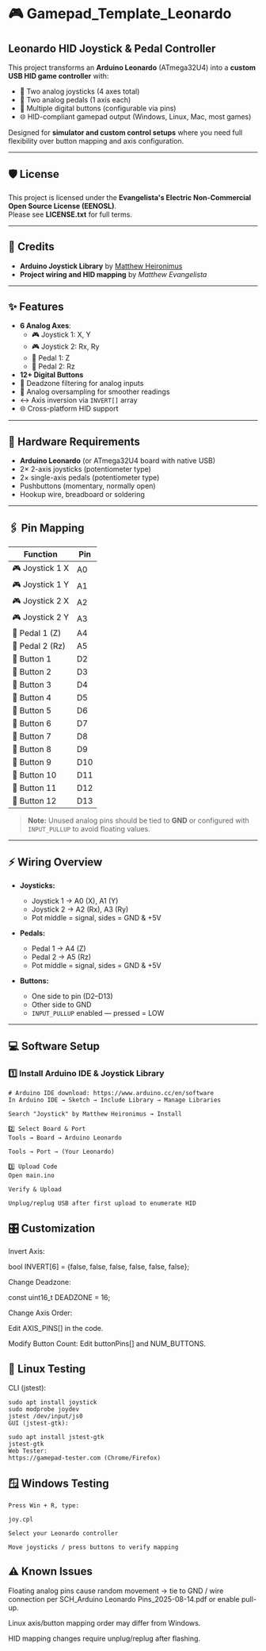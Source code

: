 # 🎮 Gamepad_Template_Leonardo  
## Leonardo HID Joystick & Pedal Controller

This project transforms an **Arduino Leonardo** (ATmega32U4) into a **custom USB HID game controller** with:

- 🎯 Two analog joysticks (4 axes total)  
- 🦶 Two analog pedals (1 axis each)  
- 🔘 Multiple digital buttons (configurable via pins)  
- 🌐 HID-compliant gamepad output (Windows, Linux, Mac, most games)  

Designed for **simulator and custom control setups** where you need full flexibility over button mapping and axis configuration.

---

## 🛡️ License
This project is licensed under the **Evangelista's Electric Non-Commercial Open Source License (EENOSL)**.  
Please see **LICENSE.txt** for full terms.

---

## 📜 Credits
- **Arduino Joystick Library** by [Matthew Heironimus](https://github.com/MHeironimus/ArduinoJoystickLibrary)  
- **Project wiring and HID mapping** by *Matthew Evangelista*  

---

## ✨ Features
- **6 Analog Axes**:
  - 🎮 Joystick 1: X, Y
  - 🎮 Joystick 2: Rx, Ry
  - 🦶 Pedal 1: Z
  - 🦶 Pedal 2: Rz
- **12+ Digital Buttons**
- 🎯 Deadzone filtering for analog inputs
- 🔄 Analog oversampling for smoother readings
- ↔ Axis inversion via `INVERT[]` array
- 🌐 Cross-platform HID support

---

## 🔧 Hardware Requirements
- **Arduino Leonardo** (or ATmega32U4 board with native USB)
- 2× 2-axis joysticks (potentiometer type)
- 2× single-axis pedals (potentiometer type)
- Pushbuttons (momentary, normally open)
- Hookup wire, breadboard or soldering

---

## 🖇️ Pin Mapping

| Function           | Pin  |
|--------------------|------|
| 🎮 Joystick 1 X    | A0   |
| 🎮 Joystick 1 Y    | A1   |
| 🎮 Joystick 2 X    | A2   |
| 🎮 Joystick 2 Y    | A3   |
| 🦶 Pedal 1 (Z)     | A4   |
| 🦶 Pedal 2 (Rz)    | A5   |
| 🔘 Button 1        | D2   |
| 🔘 Button 2        | D3   |
| 🔘 Button 3        | D4   |
| 🔘 Button 4        | D5   |
| 🔘 Button 5        | D6   |
| 🔘 Button 6        | D7   |
| 🔘 Button 7        | D8   |
| 🔘 Button 8        | D9   |
| 🔘 Button 9        | D10  |
| 🔘 Button 10       | D11  |
| 🔘 Button 11       | D12  |
| 🔘 Button 12       | D13  |

> **Note:** Unused analog pins should be tied to **GND** or configured with `INPUT_PULLUP` to avoid floating values.

---

## ⚡ Wiring Overview
- **Joysticks:**  
  - Joystick 1 → A0 (X), A1 (Y)  
  - Joystick 2 → A2 (Rx), A3 (Ry)  
  - Pot middle = signal, sides = GND & +5V  

- **Pedals:**  
  - Pedal 1 → A4 (Z)  
  - Pedal 2 → A5 (Rz)  
  - Pot middle = signal, sides = GND & +5V  

- **Buttons:**  
  - One side to pin (D2–D13)  
  - Other side to GND  
  - `INPUT_PULLUP` enabled — pressed = LOW  

---

## 💻 Software Setup

### 1️⃣ Install Arduino IDE & Joystick Library
```
# Arduino IDE download: https://www.arduino.cc/en/software
In Arduino IDE → Sketch → Include Library → Manage Libraries

Search "Joystick" by Matthew Heironimus → Install

2️⃣ Select Board & Port
Tools → Board → Arduino Leonardo

Tools → Port → (Your Leonardo)

3️⃣ Upload Code
Open main.ino

Verify & Upload

Unplug/replug USB after first upload to enumerate HID
```
## 🎛️ Customization
Invert Axis:

bool INVERT[6] = {false, false, false, false, false, false};

Change Deadzone:

const uint16_t DEADZONE = 16;

Change Axis Order:

Edit AXIS_PINS[] in the code.

Modify Button Count:
Edit buttonPins[] and NUM_BUTTONS.

## 🐧 Linux Testing
CLI (jstest):

```
sudo apt install joystick
sudo modprobe joydev
jstest /dev/input/js0
GUI (jstest-gtk):

sudo apt install jstest-gtk
jstest-gtk
Web Tester:
https://gamepad-tester.com (Chrome/Firefox)
```
## 🪟 Windows Testing
```
Press Win + R, type:

joy.cpl

Select your Leonardo controller

Move joysticks / press buttons to verify mapping
```

## ⚠️ Known Issues
Floating analog pins cause random movement → tie to GND / wire connection per SCH_Arduino Leonardo Pins_2025-08-14.pdf or enable pull-up.

Linux axis/button mapping order may differ from Windows.

HID mapping changes require unplug/replug after flashing.




